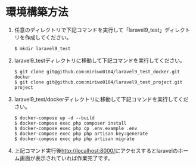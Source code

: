 # 環境構築方法

1. 任意のディレクトリで下記コマンドを実行して「laravel9_test」ディレクトリを作成してください。

    ```terminal
    $ mkdir laravel9_test
    ```

1. laravel9_testディレクトリに移動して下記コマンドを実行してください。

    ```terminal
    $ git clone git@github.com:miriwo0104/laravel9_test_docker.git docker
    $ git clone git@github.com:miriwo0104/laravel9_test_project.git project
    ```

1. laravel9_test/dockerディレクトリに移動して下記コマンドを実行してください。

    ```terminal
    $ docker-compose up -d --build
	$ docker-compose exec php composer install
	$ docker-compose exec php cp .env.example .env
	$ docker-compose exec php php artisan key:generate
	$ docker-compose exec php php artisan migrate
    ```

1. 上記コマンド実行後[http://localhost:8000/](http://localhost:8000/)にアクセスするとlaravelのホーム画面が表示されていれば作業完了です。